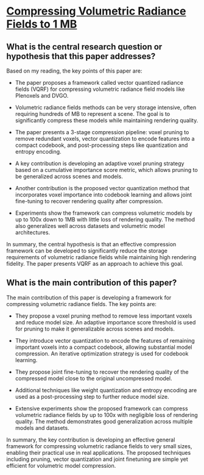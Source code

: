 # [Compressing Volumetric Radiance Fields to 1 MB](https://arxiv.org/abs/2211.16386)

## What is the central research question or hypothesis that this paper addresses?

 Based on my reading, the key points of this paper are:

- The paper proposes a framework called vector quantized radiance fields (VQRF) for compressing volumetric radiance field models like Plenoxels and DVGO. 

- Volumetric radiance fields methods can be very storage intensive, often requiring hundreds of MB to represent a scene. The goal is to significantly compress these models while maintaining rendering quality.

- The paper presents a 3-stage compression pipeline: voxel pruning to remove redundant voxels, vector quantization to encode features into a compact codebook, and post-processing steps like quantization and entropy encoding. 

- A key contribution is developing an adaptive voxel pruning strategy based on a cumulative importance score metric, which allows pruning to be generalized across scenes and models. 

- Another contribution is the proposed vector quantization method that incorporates voxel importance into codebook learning and allows joint fine-tuning to recover rendering quality after compression.

- Experiments show the framework can compress volumetric models by up to 100x down to 1MB with little loss of rendering quality. The method also generalizes well across datasets and volumetric model architectures.

In summary, the central hypothesis is that an effective compression framework can be developed to significantly reduce the storage requirements of volumetric radiance fields while maintaining high rendering fidelity. The paper presents VQRF as an approach to achieve this goal.


## What is the main contribution of this paper?

 The main contribution of this paper is developing a framework for compressing volumetric radiance fields. The key points are:

- They propose a voxel pruning method to remove less important voxels and reduce model size. An adaptive importance score threshold is used for pruning to make it generalizable across scenes and models.

- They introduce vector quantization to encode the features of remaining important voxels into a compact codebook, allowing substantial model compression. An iterative optimization strategy is used for codebook learning.

- They propose joint fine-tuning to recover the rendering quality of the compressed model close to the original uncompressed model. 

- Additional techniques like weight quantization and entropy encoding are used as a post-processing step to further reduce model size.

- Extensive experiments show the proposed framework can compress volumetric radiance fields by up to 100x with negligible loss of rendering quality. The method demonstrates good generalization across multiple models and datasets.

In summary, the key contribution is developing an effective general framework for compressing volumetric radiance fields to very small sizes, enabling their practical use in real applications. The proposed techniques including pruning, vector quantization and joint finetuning are simple yet efficient for volumetric model compression.
